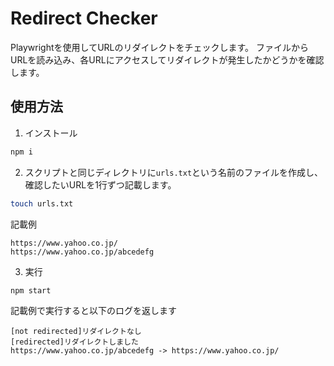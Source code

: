 # Redirect Checker

Playwrightを使用してURLのリダイレクトをチェックします。
ファイルからURLを読み込み、各URLにアクセスしてリダイレクトが発生したかどうかを確認します。


## 使用方法

1. インストール

```sh
npm i
```

2. スクリプトと同じディレクトリに`urls.txt`という名前のファイルを作成し、確認したいURLを1行ずつ記載します。

```sh
touch urls.txt
```

記載例

```
https://www.yahoo.co.jp/
https://www.yahoo.co.jp/abcedefg
```

3. 実行

```sh
npm start
```

記載例で実行すると以下のログを返します

```
[not redirected]リダイレクトなし
[redirected]リダイレクトしました
https://www.yahoo.co.jp/abcedefg -> https://www.yahoo.co.jp/
```

